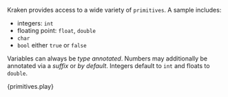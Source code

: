 Kraken provides access to a wide variety of `primitives`. A sample includes:

* integers: `int`
* floating point: `float`, `double`
* `char`
* `bool` either `true` or `false`

Variables can always be *type annotated*. Numbers may additionally be
annotated via a *suffix* or *by default*. Integers default to `int` and
floats to `double`.

{primitives.play}

